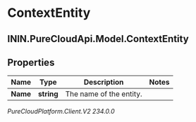 # ContextEntity

## ININ.PureCloudApi.Model.ContextEntity

## Properties

|Name | Type | Description | Notes|
|------------ | ------------- | ------------- | -------------|
| **Name** | **string** | The name of the entity. | |



_PureCloudPlatform.Client.V2 234.0.0_
